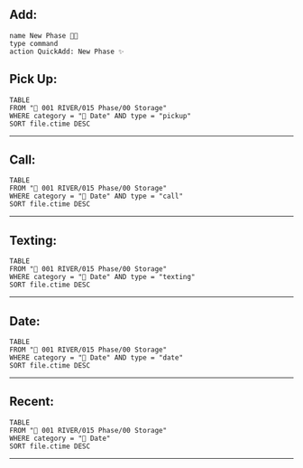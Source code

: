 ## Add:
```button
name New Phase 👨‍💻
type command
action QuickAdd: New Phase ✨
```
## Pick Up:
```dataview
TABLE
FROM "🌊 001 RIVER/015 Phase/00 Storage"
WHERE category = "🍠 Date" AND type = "pickup"
SORT file.ctime DESC
```
---
## Call:
```dataview
TABLE
FROM "🌊 001 RIVER/015 Phase/00 Storage"
WHERE category = "🍠 Date" AND type = "call"
SORT file.ctime DESC
```
---
## Texting:
```dataview
TABLE
FROM "🌊 001 RIVER/015 Phase/00 Storage"
WHERE category = "🍠 Date" AND type = "texting"
SORT file.ctime DESC
```
---
## Date:
```dataview
TABLE
FROM "🌊 001 RIVER/015 Phase/00 Storage"
WHERE category = "🍠 Date" AND type = "date"
SORT file.ctime DESC
```
---
## Recent:
```dataview
TABLE
FROM "🌊 001 RIVER/015 Phase/00 Storage"
WHERE category = "🍠 Date"
SORT file.ctime DESC
```
---
